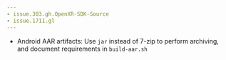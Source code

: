 ```yaml
---
- issue.303.gh.OpenXR-SDK-Source
- issue.1711.gl
---
```

- Android AAR artifacts: Use `jar` instead of 7-zip to perform archiving, and document requirements in `build-aar.sh`
